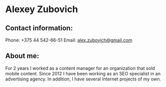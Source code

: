 # Alexey Zubovich

## Contact information:
Phone: +375 44 542-66-51
Email: alex.zubovich@gmail.com

## About me:
For 2 years I worked as a content manager for an organization that sold mobile content. Since 2012 I have been working as an SEO specialist in an advertising agency. In addition, I have several Internet projects of my own.